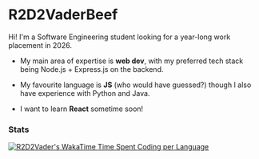 # R2D2VaderBeef
Hi! I'm a Software Engineering student looking for a year-long work placement in 2026. 

- My main area of expertise is **web dev**, with my preferred tech stack being Node.js + Express.js on the backend.
  
- My favourite language is **JS** (who would have guessed?) though I also have experience with Python and Java.

- I want to learn **React** sometime soon!
### Stats

[![R2D2Vader's WakaTime Time Spent Coding per Language](https://github-readme-stats.vercel.app/api/wakatime?username=r2d2vader&layout=compact&theme=highcontrast&hide=ezhil,csv,sql,xml,toml,json,markdown,other,prolog,text,yaml,git%20config,gitignore%20file,ini,image%20(svg)&range=all_time&custom_title=Time%20spent%20coding%20%28since%20March%202022%29)](https://wakatime.com/@R2D2Vader)
